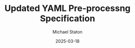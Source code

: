 ---
title: "Updated YAML Pre-processng Specification"
date: 2025-03-18
author: "Michael Staton"
generated_with: "Windsurf on Claude 3.5 Sonnet"
category: "Technical"
tags: ["Technical-Specifications", "Build-Scripts", "YAML", "Frontmatter", "Error-Detection", "Automation", "Content-Management"]
---